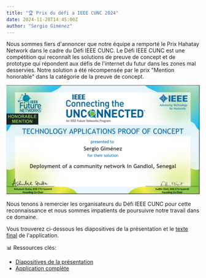 ```yaml
---
title: "🏆 Prix du défi a IEEE CUNC 2024"
date: 2024-11-28T14:45:00Z
author: "Sergio Giménez"
---
```


Nous sommes fiers d'annoncer que notre équipe a remporté le Prix Hahatay Network dans le cadre du Défi IEEE CUNC. Le Défi IEEE CUNC est une compétition qui reconnaît les solutions de preuve de concept et de prototype qui répondent aux défis de l'internet du futur dans les zones mal desservies. Notre solution a été récompensée par le prix "Mention honorable" dans la catégorie de la preuve de concept.

![ieee_certificate](images/IEEE-CTU2024-winners-certificate-Sergio-Gimenez_1.png)

Nous tenons à remercier les organisateurs du Défi IEEE CUNC pour cette reconnaissance et nous sommes impatients de poursuivre notre travail dans ce domaine.

Vous trouverez ci-dessous les diapositives de la présentation et le [texte final](./files/Connected_the_unconnected_application_final.pdf) de l'application.

📊 Ressources clés:
* [Diapositives de la présentation](files/IEEE-CTU-Presentation-Hahatay-Network.odp)
* [Application complète](files/Connected_the_unconnected_application_final.pdf)